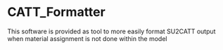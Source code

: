 # CATT_Formatter
This software is provided as tool to more easily format SU2CATT output when  material assignment is not done within the model
